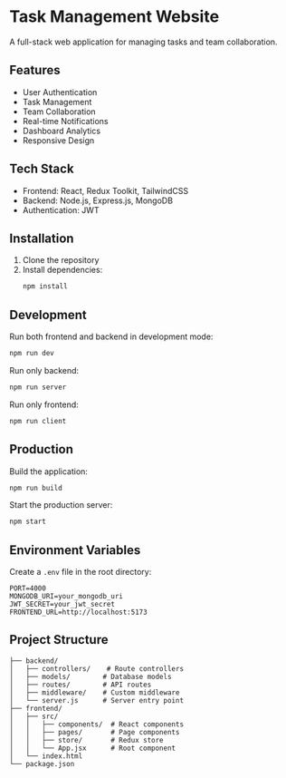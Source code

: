 # Task Management Website

A full-stack web application for managing tasks and team collaboration.

## Features

- User Authentication
- Task Management
- Team Collaboration
- Real-time Notifications
- Dashboard Analytics
- Responsive Design

## Tech Stack

- Frontend: React, Redux Toolkit, TailwindCSS
- Backend: Node.js, Express.js, MongoDB
- Authentication: JWT

## Installation

1. Clone the repository
2. Install dependencies:
   ```bash
   npm install
   ```

## Development

Run both frontend and backend in development mode:
```bash
npm run dev
```

Run only backend:
```bash
npm run server
```

Run only frontend:
```bash
npm run client
```

## Production

Build the application:
```bash
npm run build
```

Start the production server:
```bash
npm start
```

## Environment Variables

Create a `.env` file in the root directory:

```env
PORT=4000
MONGODB_URI=your_mongodb_uri
JWT_SECRET=your_jwt_secret
FRONTEND_URL=http://localhost:5173
```

## Project Structure

```
├── backend/
│   ├── controllers/    # Route controllers
│   ├── models/        # Database models
│   ├── routes/        # API routes
│   ├── middleware/    # Custom middleware
│   └── server.js      # Server entry point
├── frontend/
│   ├── src/
│   │   ├── components/  # React components
│   │   ├── pages/       # Page components
│   │   ├── store/       # Redux store
│   │   └── App.jsx      # Root component
│   └── index.html
└── package.json
```
